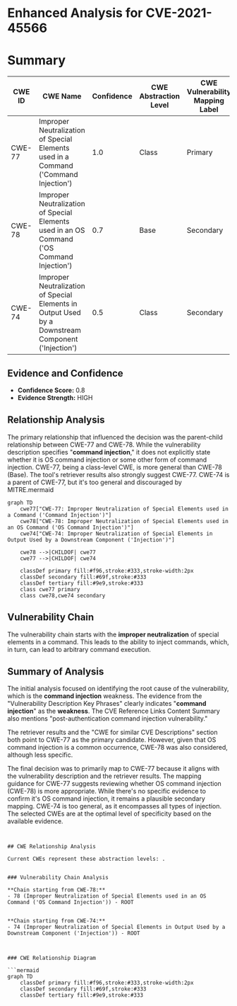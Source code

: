 # Enhanced Analysis for CVE-2021-45566

# Summary
| CWE ID  | CWE Name                                                                                                        | Confidence | CWE Abstraction Level | CWE Vulnerability Mapping Label | CWE-Vulnerability Mapping Notes |
| ------- | --------------------------------------------------------------------------------------------------------------- | ---------- | ----------------------- | ----------------------------- | ------------------------------- |
| CWE-77  | Improper Neutralization of Special Elements used in a Command ('Command Injection')                                 | 1.0        | Class                   | Primary                       | Allowed-with-Review             |
| CWE-78  | Improper Neutralization of Special Elements used in an OS Command ('OS Command Injection')                       | 0.7        | Base                    | Secondary                     | Allowed                         |
| CWE-74  | Improper Neutralization of Special Elements in Output Used by a Downstream Component ('Injection')                 | 0.5        | Class                   | Secondary                     | Discouraged                     |

## Evidence and Confidence

*   **Confidence Score:** 0.8
*   **Evidence Strength:** HIGH

## Relationship Analysis
The primary relationship that influenced the decision was the parent-child relationship between CWE-77 and CWE-78. While the vulnerability description specifies "**command injection**," it does not explicitly state whether it is OS command injection or some other form of command injection. CWE-77, being a class-level CWE, is more general than CWE-78 (Base). The tool's retriever results also strongly suggest CWE-77. CWE-74 is a parent of CWE-77, but it's too general and discouraged by MITRE.mermaid
```mermaid
graph TD
    cwe77["CWE-77: Improper Neutralization of Special Elements used in a Command ('Command Injection')"]
    cwe78["CWE-78: Improper Neutralization of Special Elements used in an OS Command ('OS Command Injection')"]
    cwe74["CWE-74: Improper Neutralization of Special Elements in Output Used by a Downstream Component ('Injection')"]

    cwe78 -->|CHILDOF| cwe77
    cwe77 -->|CHILDOF| cwe74
    
    classDef primary fill:#f96,stroke:#333,stroke-width:2px
    classDef secondary fill:#69f,stroke:#333
    classDef tertiary fill:#9e9,stroke:#333
    class cwe77 primary
    class cwe78,cwe74 secondary

```


## Vulnerability Chain
The vulnerability chain starts with the **improper neutralization** of special elements in a command. This leads to the ability to inject commands, which, in turn, can lead to arbitrary command execution.

## Summary of Analysis
The initial analysis focused on identifying the root cause of the vulnerability, which is the **command injection** weakness. The evidence from the "Vulnerability Description Key Phrases" clearly indicates "**command injection**" as the **weakness**. The CVE Reference Links Content Summary also mentions "post-authentication command injection vulnerability."

The retriever results and the "CWE for similar CVE Descriptions" section both point to CWE-77 as the primary candidate. However, given that OS command injection is a common occurrence, CWE-78 was also considered, although less specific.

The final decision was to primarily map to CWE-77 because it aligns with the vulnerability description and the retriever results. The mapping guidance for CWE-77 suggests reviewing whether OS command injection (CWE-78) is more appropriate. While there's no specific evidence to confirm it's OS command injection, it remains a plausible secondary mapping. CWE-74 is too general, as it encompasses all types of injection. The selected CWEs are at the optimal level of specificity based on the available evidence.
```


## CWE Relationship Analysis

Current CWEs represent these abstraction levels: .


### Vulnerability Chain Analysis

**Chain starting from CWE-78:**
- 78 (Improper Neutralization of Special Elements used in an OS Command ('OS Command Injection')) - ROOT


**Chain starting from CWE-74:**
- 74 (Improper Neutralization of Special Elements in Output Used by a Downstream Component ('Injection')) - ROOT



### CWE Relationship Diagram

```mermaid
graph TD
    classDef primary fill:#f96,stroke:#333,stroke-width:2px
    classDef secondary fill:#69f,stroke:#333
    classDef tertiary fill:#9e9,stroke:#333
```